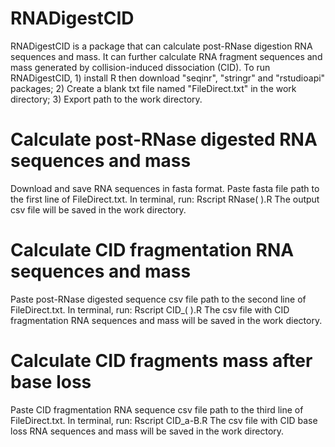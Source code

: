 # RNADigestCID
RNADigestCID is a package that can calculate post-RNase digestion RNA sequences and mass. It can further calculate RNA fragment sequences and mass generated by collision-induced dissociation (CID). To run RNADigestCID, 1) install R then download "seqinr", "stringr" and "rstudioapi" packages; 2) Create a blank txt file named "FileDirect.txt" in the work directory; 3) Export path to the work directory.

# Calculate post-RNase digested RNA sequences and mass
Download and save RNA sequences in fasta format.
Paste fasta file path to the first line of FileDirect.txt.
In terminal, run: Rscript RNase( ).R
The output csv file will be saved in the work directory.

# Calculate CID fragmentation RNA sequences and mass
Paste post-RNase digested sequence csv file path to the second line of FileDirect.txt.
In terminal, run: Rscript CID_( ).R
The csv file with CID fragmentation RNA sequences and mass will be saved in the work diectory.

# Calculate CID fragments mass after base loss
Paste CID fragmentation RNA sequence csv file path to the third line of FileDirect.txt.
In terminal, run: Rscript CID_a-B.R
The csv file with CID base loss RNA sequences and mass will be saved in the work directory.

